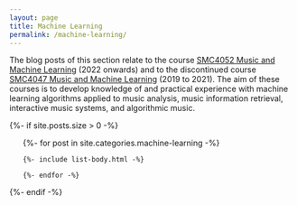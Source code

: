```yaml
---
layout: page
title: Machine Learning
permalink: /machine-learning/
---
```


The blog posts of this section relate to the course [SMC4052 Music and Machine Learning](https://www.uio.no/studier/emner/hf/imv/SMC4052/) (2022 onwards) and to the discontinued course [SMC4047 Music and Machine Learning](https://www.uio.no/studier/emner/hf/imv/SMC4047) (2019 to 2021). The aim of these courses is to develop knowledge of and practical experience with machine learning algorithms applied to music analysis, music information retrieval, interactive music systems, and algorithmic music.

{%- if site.posts.size > 0 -%}

  <!-- <h2 class="post-list-heading">{{ page.list_title | default: "Posts" }}</h2> -->
  <ul class="post-list">
    {%- for post in site.categories.machine-learning -%}

    {%- include list-body.html -%}

    {%- endfor -%}

  </ul>
  {%- endif -%}
